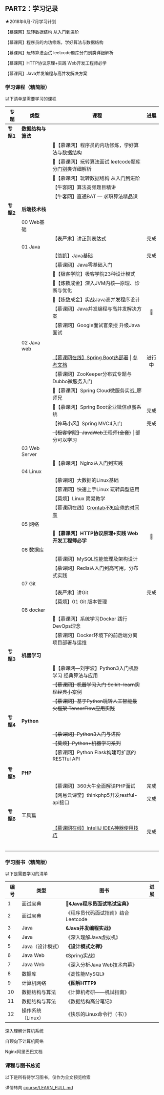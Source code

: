 ## PART2：学习记录



★2018年6月-7月学习计划

【慕课网】玩转数据结构 从入门到进阶

【慕课网】程序员的内功修炼，学好算法与数据结构

【慕课网】玩转算法面试 leetcode题库分门别类详细解析  

【慕课网】HTTP协议原理+实践 Web开发工程师必学

【慕课网】Java并发编程与高并发解决方案





### 学习课程（精简版）

以下清单是需要学习的课程

| 专题      | 类型               | 课程                                                         |      进展       |
| --------- | ------------------ | ------------------------------------------------------------ | :-------------: |
| **专题1** | **数据结构与算法** |                                                              |                 |
|           |                    | :gem:【慕课网】程序员的内功修炼，学好算法与数据结构          |                 |
|           |                    | :gem:【慕课网】玩转算法面试 leetcode题库分门别类详细解析     |                 |
|           |                    | :gem:【慕课网】玩转数据结构 从入门到进阶                     |                 |
|           |                    | 【牛客网】算法高频题目精讲                                   |                 |
|           |                    | 【牛客网】直通BAT — 求职算法精品课                           |                 |
| **专题2** | **后端技术栈**     |                                                              |                 |
|           | 00 Web基础         |                                                              |                 |
|           |                    | 【表严肃】讲正则表达式                                       |      完成       |
|           | 01 Java            |                                                              |                 |
|           |                    | 【翁凯】Java基础                                             |      完成       |
|           |                    | 【慕课网】Java零基础入门                                     |                 |
|           |                    | :gem:【极客学院】极客学院23种设计模式                        |                 |
|           |                    | :gem:【炼数成金】深入JVM内核—原理、诊断与优化                |                 |
|           |                    | :gem:【炼数成金】实战Java高并发程序设计                      |                 |
|           |                    | 【慕课网】Java并发编程与高并发解决方案                       |      **🚴**      |
|           |                    | 【慕课网】Google面试官亲授 升级Java面试                      |                 |
|           |                    |                                                              |                 |
|           | 02 Java web        |                                                              |                 |
|           |                    | [【慕课网在线】Spring Boot热部署](https://www.imooc.com/learn/915) \| [参考文档](https://www.cnblogs.com/magicalSam/p/7196355.html) |     进行中      |
|           |                    | 【慕课网】ZooKeeper分布式专题与Dubbo微服务入门               |                 |
|           |                    | :gem:【慕课网】Spring Cloud微服务实战_廖师兄                 |                 |
|           |                    | :gem:【慕课网】Spring Boot企业微信点餐系统                   |      完成       |
|           |                    | 【神马小风】Spring MVC4入门                                  |      完成       |
|           |                    | ~~【极客学院】JavaWeb工程师(全套)~~ \| 部分可以学习          |                 |
|           | 03 Web Server      |                                                              |                 |
|           |                    | :gem:【慕课网】Nginx从入门到实践                             |                 |
|           | 04 Linux           |                                                              |                 |
|           |                    | 【慕课网】大数据的Linux基础                                  |                 |
|           |                    | 【慕课网】快速上手Linux 玩转典型应用                         |                 |
|           |                    | 【莫烦】Linux 简易教学                                       |                 |
|           |                    | 【慕课网在线】[Crontab不知疲倦的时间表](https://www.imooc.com/learn/1009) |                 |
|           | 05 网络            |                                                              |                 |
|           |                    | **:gem:【慕课网】HTTP协议原理+实践 Web开发工程师必学**       | **:bicyclist:** |
|           | 06 数据库          |                                                              |                 |
|           |                    | 【慕课网】MySQL性能管理及架构设计                            |                 |
|           |                    | 【慕课网】Redis从入门到高可用，分布式实践                    |                 |
|           | 07 Git             |                                                              |                 |
|           |                    | 【表严肃】讲Git                                              |      完成       |
|           |                    | 【莫烦】01 Git 版本管理                                      |                 |
|           | 08 docker          |                                                              |                 |
|           |                    | :gem:【慕课网】系统学习Docker 践行DevOps理念                 |                 |
|           |                    | 【慕课网】Docker环境下的前后端分离项目部署与运维             |                 |
| **专题3** | **机器学习**       |                                                              |                 |
|           |                    | :gem:【慕课网—刘宇波】Python3入门机器学习 经典算法与应用     |                 |
|           |                    | ~~【慕课网】机器学习入门 Scikit-learn实现经典小案例~~        |                 |
|           |                    | ~~【慕课网】基于Python玩转人工智能最火框架 TensorFlow应用实践~~ |                 |
| **专题4** | **Python**         |                                                              |                 |
|           |                    | ~~【慕课网】Python3入门与进阶~~                              |                 |
|           |                    | ~~【莫烦】Python+机器学习系列~~                              |                 |
|           |                    | 【慕课网】Python Flask构建可扩展的RESTful API                |                 |
|           |                    |                                                              |                 |
| **专题5** | **PHP**            |                                                              |                 |
|           |                    | 【慕课网】360大牛全面解读PHP面试                             |      完成       |
|           |                    | 【网易云课堂】thinkphp5开发restful-api接口                   |      完成       |
| **专题6** | 工具篇             |                                                              |                 |
|           |                    | [【慕课网在线】IntelliJ IDEA神器使用技巧](https://www.imooc.com/learn/924) |      完成       |
|           |                    |                                                              |                 |
|           |                    |                                                              |                 |
|           |                    |                                                              |                 |
|           |                    |                                                              |                 |
|           |                    |                                                              |                 |
|           |                    |                                                              |                 |





### 学习图书（精简版）

以下是需要学习的清单

| 编号 | 类型              | 图书                                | 进展 |
| ---- | ----------------- | ----------------------------------- | ---- |
| 1    | 面试宝典          | **:gem:《Java程序员面试笔试宝典》** |      |
| 2    | 面试宝典          | 《程序员代码面试指南》结合Leetcode  |      |
| 3    | Java              | **《Java并发编程实战》**            |      |
| 4    | Java              | 《深入理解Java虚拟机》              |      |
| 5    | Java（设计模式）  | **《设计模式之禅》**                |      |
| 6    | Java Web          | 《Spring实战》                      |      |
| 7    | Java Web          | 《深入分析Java Web技术内幕》        |      |
| 8    | 数据库            | 《高性能MySQL》                     |      |
| 9    | 计算机网络        | **《图解HTTP》**                    |      |
| 10   | 数据结构与算法    | 《计算机考研——机试指南》            |      |
| 11   | 数据结构与算法    | 《数据结构高分笔记》                |      |
| 12   | 操作系统（Linux） | 《快乐的Linux命令行（书）》         |      |

深入理解计算机系统

自顶向下计算机网络



Nginx阿里巴巴文档



### 课程与图书总览

以下是所有待学习图书，仅作为全文预览检索

详情转向 [course/LEARN_FULL.md](LEARN_FULL.md)

